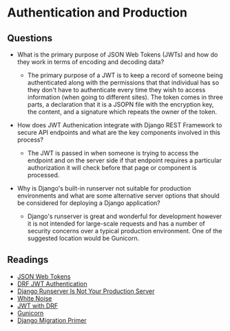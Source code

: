 # Authentication and Production

## Questions

* What is the primary purpose of JSON Web Tokens (JWTs) and how do they work in terms of encoding and decoding data?
  * The primary purpose of a JWT is to keep a record of someone being authenticated along with the permissions that that individual has so they don't have to authenticate every time they wish to access information (when going to different sites). The token comes in three parts, a declaration that it is a JSOPN file with the encryption key, the content, and a signature which repeats the owner of the token.

* How does JWT Authenication integrate with Django REST Framework to secure API endpoints and what are the key components involved in this process?
  * The JWT is passed in when someone is trying to access the endpoint and on the server side if that endpoint requires a particular authorization it will check before that page or component is processed.

* Why is Django's built-in runserver not suitable for production environments and what are some alternative server options that should be considered for deploying a Django application?
  * Django's runserver is great and wonderful for development however it is not intended for large-scale requests and has a number of security concerns over a typical production environment. One of the suggested location would be Gunicorn.

## Readings

* [JSON Web Tokens](https://jwt.io/introduction/)
* [DRF JWT Authentication](https://simpleisbetterthancomplex.com/tutorial/2018/12/19/how-to-use-jwt-authentication-with-django-rest-framework.html)
* [Django Runserver Is Not Your Production Server](https://build.vsupalov.com/django-runserver-in-production/)
* [White Noise](https://whitenoise.readthedocs.io/en/stable/django.html)
* [JWT with DRF](https://www.youtube.com/watch?v=Fhcn2qx-4VQ)
* [Gunicorn](https://gunicorn.org/)
* [Django Migration Primer](https://realpython.com/django-migrations-a-primer/)
